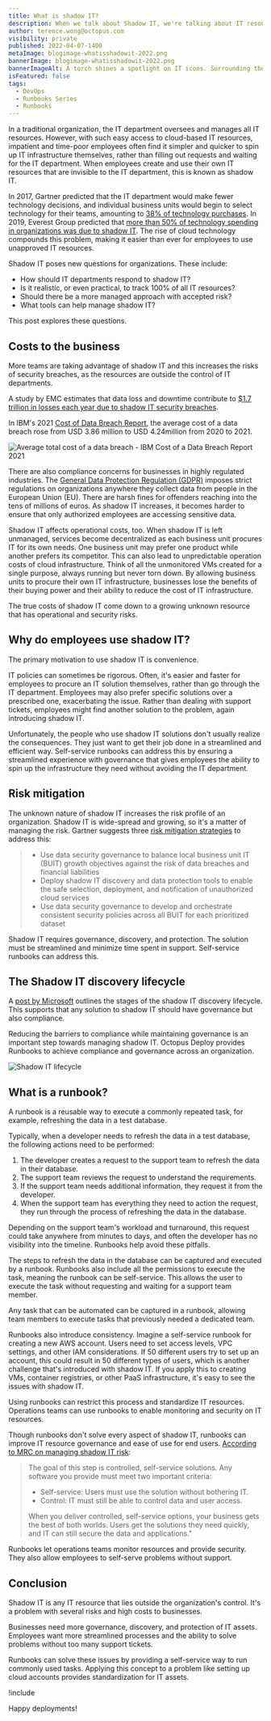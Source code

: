 ```yaml
---
title: What is shadow IT?
description: When we talk about Shadow IT, we're talking about IT resources that an organization doesn't have visibility on. Find out how this affects your business, and how runbooks can help.
author: terence.wong@octopus.com
visibility: private
published: 2022-04-07-1400
metaImage: blogimage-whatisshadowit-2022.png
bannerImage: blogimage-whatisshadowit-2022.png
bannerImageAlt: A torch shines a spotlight on IT icons. Surrounding the spotlight are question marks.
isFeatured: false
tags:
  - DevOps
  - Runbooks Series
  - Runbooks
---
```


In a traditional organization, the IT department oversees and manages all IT resources. However, with such easy access to cloud-based IT resources, impatient and time-poor employees often find it simpler and quicker to spin up IT infrastructure themselves, rather than filling out requests and waiting for the IT department. When employees create and use their own IT resources that are invisible to the IT department, this is known as shadow IT.

In 2017, Gartner predicted that the IT department would make fewer technology decisions, and individual business units would begin to select technology for their teams, amounting to [38% of technology purchases](https://www.gartner.com/smarterwithgartner/make-the-best-of-shadow-it). In 2019, Everest Group predicted that [more than 50% of technology spending in organizations was due to shadow IT](https://www.everestgrp.com/2019-04-why-shadow-it-is-the-next-looming-cybersecurity-threat-in-the-news-49881.html/). The rise of cloud technology compounds this problem, making it easier than ever for employees to use unapproved IT resources.

Shadow IT poses new questions for organizations. These include:

- How should IT departments respond to shadow IT?
- Is it realistic, or even practical, to track 100% of all IT resources?
- Should there be a more managed approach with accepted risk?
- What tools can help manage shadow IT?

This post explores these questions.

## Costs to the business

More teams are taking advantage of shadow IT and this increases the risks of security breaches, as the resources are outside the control of IT departments. 

A study by EMC estimates that data loss and downtime contribute to [$1.7 trillion in losses each year due to shadow IT security breaches](https://corporate.delltechnologies.com/en-us/newsroom/announcements/2014/12/20141202-01.htm). 

In IBM's 2021 [Cost of Data Breach Report](https://www.ibm.com/au-en/security/data-breach), the average cost of a data breach rose from USD 3.86 million to USD 4.24million from 2020 to 2021.

![Average total cost of a data breach - IBM Cost of a Data Breach Report 2021](ibm.png "width=500")

There are also compliance concerns for businesses in highly regulated industries. The [General Data Protection Regulation (GDPR)](https://gdpr.eu/tag/gdpr/) imposes strict regulations on organizations anywhere they collect data from people in the European Union (EU). There are harsh fines for offenders reaching into the tens of millions of euros. As shadow IT increases, it becomes harder to ensure that only authorized employees are accessing sensitive data.

Shadow IT affects operational costs, too. When shadow IT is left unmanaged, services become decentralized as each business unit procures IT for its own needs. One business unit may prefer one product while another prefers its competitor. This can also lead to unpredictable operation costs of cloud infrastructure. Think of all the unmonitored VMs created for a single purpose, always running but never torn down. By allowing business units to procure their own IT infrastructure, businesses lose the benefits of their buying power and their ability to reduce the cost of IT infrastructure.

The true costs of shadow IT come down to a growing unknown resource that has operational and security risks.

## Why do employees use shadow IT?

The primary motivation to use shadow IT is convenience. 

IT policies can sometimes be rigorous. Often, it's easier and faster for employees to procure an IT solution themselves, rather than go through the IT department. Employees may also prefer specific solutions over a prescribed one, exacerbating the issue. Rather than dealing with support tickets, employees might find another solution to the problem, again introducing shadow IT.

Unfortunately, the people who use shadow IT solutions don't usually realize the consequences. They just want to get their job done in a streamlined and efficient way. Self-service runbooks can address this by ensuring a streamlined experience with governance that gives employees the ability to spin up the infrastructure they need without avoiding the IT department.

## Risk mitigation

The unknown nature of shadow IT increases the risk profile of an organization. Shadow IT is wide-spread and growing, so it's a matter of managing the risk. Gartner suggests three [risk mitigation strategies](https://www.gartner.com/smarterwithgartner/make-the-best-of-shadow-it) to address this:

> - Use data security governance to balance local business unit IT (BUIT) growth objectives against the risk of data breaches and financial liabilities
> - Deploy shadow IT discovery and data protection tools to enable the safe selection, deployment, and notification of unauthorized cloud services
> - Use data security governance to develop and orchestrate consistent security policies across all BUIT for each prioritized dataset

Shadow IT requires governance, discovery, and protection. The solution must be streamlined and minimize time spent in support. Self-service runbooks can address this.

## The Shadow IT discovery lifecycle

A [post by Microsoft](https://www.microsoft.com/security/blog/2019/03/26/step-7-discover-shadow-it-and-take-control-of-your-cloud-apps-top-10-actions-to-secure-your-environment/) outlines the stages of the shadow IT discovery lifecycle. This supports that any solution to shadow IT should have governance but also compliance. 

Reducing the barriers to compliance while maintaining governance is an important step towards managing shadow IT. Octopus Deploy provides Runbooks to achieve compliance and governance across an organization.

![Shadow IT lifecycle](microsoft-shadow-it.png "width=500")

## What is a runbook?

A runbook is a reusable way to execute a commonly repeated task, for example, refreshing the data in a test database.

Typically, when a developer needs to refresh the data in a test database, the following actions need to be performed:

1. The developer creates a request to the support team to refresh the data in their database.
1. The support team reviews the request to understand the requirements.
1. If the support team needs additional information, they request it from the developer.
1. When the support team has everything they need to action the request, they run through the process of refreshing the data in the database.

Depending on the support team's workload and turnaround, this request could take anywhere from minutes to days, and often the developer has no visibility into the timeline. Runbooks help avoid these pitfalls.

The steps to refresh the data in the database can be captured and executed by a runbook. Runbooks also include all the permissions to execute the task, meaning the runbook can be self-service. This allows the user to execute the task without requesting and waiting for a support team member.

Any task that can be automated can be captured in a runbook, allowing team members to execute tasks that previously needed a dedicated team.

Runbooks also introduce consistency. Imagine a self-service runbook for creating a new AWS account. Users need to set access levels, VPC settings, and other IAM considerations. If 50 different users try to set up an account, this could result in 50 different types of users, which is another challenge that's introduced with shadow IT. If you apply this to creating VMs, container registries, or other PaaS infrastructure, it's easy to see the issues with shadow IT.

Using runbooks can restrict this process and standardize IT resources. Operations teams can use runbooks to enable monitoring and security on IT resources.

Though runbooks don't solve every aspect of shadow IT, runbooks can improve IT resource governance and ease of use for end users. [According to MRC on managing shadow IT risk](https://www.mrc-productivity.com/blog/2016/07/6-ways-to-reduce-shadow-it-security-risks/):

> The goal of this step is controlled, self-service solutions. Any software you provide must meet two important criteria:
> 
>    - Self-service: Users must use the solution without bothering IT.
>    - Control: IT must still be able to control data and user access.
> 
> When you deliver controlled, self-service options, your business gets the best of both worlds. Users get the solutions they need quickly, and IT can still secure the data and applications."

Runbooks let operations teams monitor resources and provide security. They also allow employees to self-serve problems without support.

## Conclusion

Shadow IT is any IT resource that lies outside the organization's control. It's a problem with several risks and high costs to businesses. 

Businesses need more governance, discovery, and protection of IT assets. Employees want more streamlined processes and the ability to solve problems without too many support tickets. 

Runbooks can solve these issues by providing a self-service way to run commonly used tasks. Applying this concept to a problem like setting up cloud accounts provides standardization for IT assets.

!include <q2-2022-newsletter-cta>

Happy deployments!
